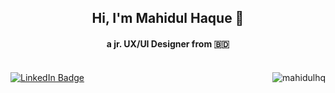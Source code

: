 <h2 align="center">Hi, I'm Mahidul Haque 👋</h2>

<h4 align="center">a jr. UX/UI Designer from 🇧🇩 </h4>
<br/>

 <div id="badges">
   <a href="https://www.linkedin.com/in/mahidulhq/">
      <img src="https://img.shields.io/badge/LinkedIn-%230077B5.svg?style=for-the-badge&logo=linkedin&logoColor=white" alt="LinkedIn Badge"/>
   </a>

   <img  align="right" src="https://komarev.com/ghpvc/?username=mahidulhq&label=Profile%20views&color=green&style=for-the-badge" alt="mahidulhq" />
</div>

